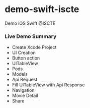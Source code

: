 # demo-swift-iscte
Demo iOS Swift @ISCTE

### Live Demo Summary

* Create Xcode Project
* UI Creation
* Button action
* UITableView
* Pods
* Models
* Api Request
* Fill UITableView with Api Response
* Navigation
* Movie Detail
* Share
